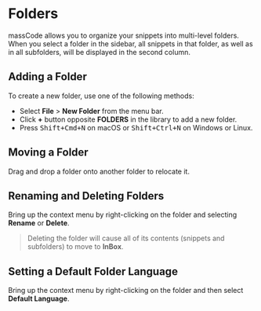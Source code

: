 # Folders

massCode allows you to organize your snippets into multi-level folders. When you select a folder in the sidebar, all snippets in that folder, as well as in all subfolders, will be displayed in the second column.

## Adding a Folder

To create a new folder, use one of the following methods:

- Select **File** > **New Folder** from the menu bar.
- Click **+** button opposite **FOLDERS** in the library to add a new folder.
- Press <kbd>Shift+Cmd+N</kbd> on macOS or <kbd>Shift+Ctrl+N</kbd> on Windows or Linux.

## Moving a Folder

Drag and drop a folder onto another folder to relocate it.

## Renaming and Deleting Folders

Bring up the context menu by right-clicking on the folder and selecting **Rename** or **Delete**.

> Deleting the folder will cause all of its contents (snippets and subfolders) to move to **InBox**.

## Setting a Default Folder Language

Bring up the context menu by right-clicking on the folder and then select **Default Language**.

